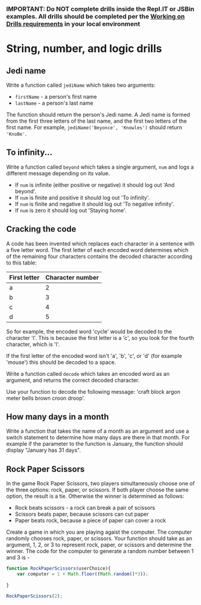 ### IMPORTANT: Do NOT complete drills inside the Repl.IT or JSBin examples. All drills should be completed per the [Working on Drills requirements](https://github.com/rich-at-thinkful/ft-curric-gists/blob/master/fundamentals/working-on-drills.md) in your local environment

# String, number, and logic drills

## Jedi name

Write a function called `jediName` which takes two arguments:

- `firstName` - a person's first name
- `lastName` - a person's last name

The function should return the person's Jedi name.  A Jedi name is formed from the first three letters of the last name, and the first two letters of the first name.  For example, `jediName('Beyonce', 'Knowles')` should return `'KnoBe'`.

## To infinity...

Write a function called `beyond` which takes a single argument, `num` and logs a different message depending on its value.

* If `num` is infinite (either positive or negative) it should log out 'And beyond'.
* If `num` is finite and positive it should log out 'To infinity'.
* If `num` is finite and negative it should log out 'To negative infinity'.
* If `num` is zero it should log out 'Staying home'.

## Cracking the code

A code has been invented which replaces each character in a sentence with a five letter word.  The first letter of each encoded word determines which of the remaining four characters contains the decoded character according to this table:

| First letter | Character number |
|--------------|------------------|
| a            | 2                |
| b            | 3                |
| c            | 4                |
| d            | 5                |

So for example, the encoded word 'cycle' would be decoded to the character 'l'.  This is because the first letter is a 'c', so you look for the fourth character, which is 'l'.

If the first letter of the encoded word isn't 'a', 'b', 'c', or 'd' (for example 'mouse') this should be decoded to a space.

Write a function called `decode` which takes an encoded word as an argument, and returns the correct decoded character.

Use your function to decode the following message: 'craft block argon meter bells brown croon droop'.

## How many days in a month

Write a function that takes the name of a month as an argument and use a switch statement to determine how many days are there in that month. For example if the parameter to the function is January, the function should display "January has 31 days". 

## Rock Paper Scissors
In the game Rock Paper Scissors, two players simultaneously choose one of the three options: rock, paper, or scissors. If both player choose the same option, the result is a tie. Otherwise the winner is determined as follows:
- Rock beats scissors - a rock can break a pair of scissors
- Scissors beats paper, because scissors can cut paper
- Paper beats rock, because a piece of paper can cover a rock

Create a game in which you are playing agaist the computer. The computer randomly chooses rock, paper, or scissors. Your function should take as an argument, 1, 2, or 3 to represent rock, paper, or scissors and determine the winner. The code for the computer to generate a random number between 1 and 3 is - 
```js 
function RockPaperScissors(userChoice){
    var computer = 1 + Math.floor((Math.random()*3));
  
}

RockPaperScissors(2);

```
